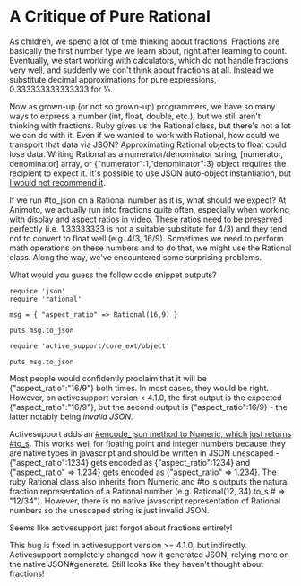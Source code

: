 A Critique of Pure Rational
======

As children, we spend a lot of time thinking about fractions. Fractions are basically the first number type we learn about, right after learning to count. Eventually, we start working with calculators, which do not handle fractions very well, and suddenly we don't think about fractions at all. Instead we substitute decimal approximations for pure expressions, 0.333333333333333 for ⅓.

Now as grown-up (or not so grown-up) programmers, we have so many ways to express a number (int, float, double, etc.), but we still aren't thinking with fractions. Ruby gives us the Rational class, but there's not a lot we can do with it. Even if we wanted to work with Rational, how could we transport that data via JSON? Approximating Rational objects to float could lose data. Writing Rational as a numerator/denominator string, [numerator, denominator] array, or {"numerator":1,"denominator":3} object requires the recipient to expect it. It's possible to use JSON auto-object instantiation, but [I would not recommend it](http://tech.animoto.com/2015/02/11/json-auto-object-instantiation-and-why-it-sucks/).

If we run #to_json on a Rational number as it is, what should we expect? At Animoto, we actually run into fractions quite often, especially when working with display and aspect ratios in video. These ratios need to be preserved perfectly (i.e. 1.33333333 is not a suitable substitute for 4/3) and they tend not to convert to float well (e.g. 4/3, 16/9). Sometimes we need to perform math operations on these numbers and to do that, we might use the Rational class. Along the way, we've encountered some surprising problems.

What would you guess the follow code snippet outputs?

````language-ruby
require 'json'
require 'rational'

msg = { "aspect_ratio" => Rational(16,9) }

puts msg.to_json

require 'active_support/core_ext/object'

puts msg.to_json
````

Most people would confidently proclaim that it will be {"aspect_ratio":"16/9"} both times. In most cases, they would be right. However, on activesupport version < 4.1.0, the first output is the expected {"aspect_ratio":"16/9"}, but the second output is {"aspect_ratio":16/9} - the latter notably being *invalid JSON*.

Activesupport adds an [#encode_json method to Numeric, which just returns #to_s](http://www.rubydoc.info/gems/activesupport/4.0.13/Numeric:encode_json#). This works well for floating point and integer numbers because they are native types in javascript and should be written in JSON unescaped - {"aspect_ratio":1234} gets encoded as {"aspect_ratio":1234} and {"aspect_ratio" => 1.234} gets encoded as {"aspect_ratio" => 1.234}. The ruby Rational class also inherits from Numeric and #to_s outputs the natural fraction representation of a Rational number (e.g. Rational(12, 34).to_s # => "12/34"). However, there is no native javascript representation of Rational numbers so the unescaped string is just invalid JSON.

Seems like activesupport just forgot about fractions entirely!

This bug is fixed in activesupport version >= 4.1.0, but indirectly. Activesupport completely changed how it generated JSON, relying more on the native JSON#generate. Still looks like they haven't thought about fractions!
